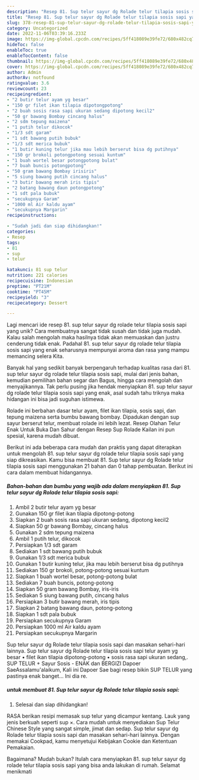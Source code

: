 ```yaml
---
description: "Resep 81. Sup telur sayur dg Rolade telur tilapia sosis sapi yang Bisa Manjain Lidah"
title: "Resep 81. Sup telur sayur dg Rolade telur tilapia sosis sapi yang Bisa Manjain Lidah"
slug: 378-resep-81-sup-telur-sayur-dg-rolade-telur-tilapia-sosis-sapi-yang-bisa-manjain-lidah
category: Uncategorized
date: 2022-11-06T03:39:16.233Z
image: https://img-global.cpcdn.com/recipes/5ff418089e39fe72/680x482cq70/81-sup-telur-sayur-dg-rolade-telur-tilapia-sosis-sapi-foto-resep-utama.jpg
hideToc: false
enableToc: true
enableTocContent: false
thumbnail: https://img-global.cpcdn.com/recipes/5ff418089e39fe72/680x482cq70/81-sup-telur-sayur-dg-rolade-telur-tilapia-sosis-sapi-foto-resep-utama.jpg
cover: https://img-global.cpcdn.com/recipes/5ff418089e39fe72/680x482cq70/81-sup-telur-sayur-dg-rolade-telur-tilapia-sosis-sapi-foto-resep-utama.jpg
author: Admin
authorAv: notfound
ratingvalue: 3.6
reviewcount: 23
recipeingredient:
- "2 butir telur ayam yg besar"
- "150 gr filet ikan tilapia dipotongpotong"
- "2 buah sosis rasa sapi ukuran sedang dipotong kecil2"
- "50 gr bawang Bombay cincang halus"
- "2 sdm tepung maizena"
- "1 putih telur dikocok"
- "1/3 sdt garam"
- "1 sdt bawang putih bubuk"
- "1/3 sdt merica bubuk"
- "1 butir kuning telur jika mau lebih berserut bisa dg putihnya"
- "150 gr brokoli potongpotong sesuai kuntum"
- "1 buah wortel besar potongpotong bulat"
- "7 buah buncis potongpotong"
- "50 gram bawang Bombay irisiris"
- "5 siung bawang putih cincang halus"
- "3 butir bawang merah iris tipis"
- "2 batang bawang daun potongpotong"
- "1 sdt pala bubuk"
- "secukupnya Garam"
- "1000 ml Air kaldu ayam"
- "secukupnya Margarin"
recipeinstructions:

- "Sudah jadi dan siap dihidangkan!"
categories:
- Resep
tags:
- 81
- sup
- telur

katakunci: 81 sup telur 
nutrition: 221 calories
recipecuisine: Indonesian
preptime: "PT21M"
cooktime: "PT45M"
recipeyield: "3"
recipecategory: Dessert

---
```





Lagi mencari ide resep 81. sup telur sayur dg rolade telur tilapia sosis sapi yang unik? Cara membuatnya sangat tidak susah dan tidak juga mudah. Kalau salah mengolah maka hasilnya tidak akan memuaskan dan justru cenderung tidak enak. Padahal 81. sup telur sayur dg rolade telur tilapia sosis sapi yang enak seharusnya mempunyai aroma dan rasa yang mampu memancing selera Kita.





Banyak hal yang sedikit banyak berpengaruh terhadap kualitas rasa dari 81. sup telur sayur dg rolade telur tilapia sosis sapi, mulai dari jenis bahan, kemudian pemilihan bahan segar dan Bagus, hingga cara mengolah dan menyajikannya. Tak perlu pusing jika hendak menyiapkan 81. sup telur sayur dg rolade telur tilapia sosis sapi yang enak,      asal sudah tahu triknya maka hidangan ini bisa jadi suguhan istimewa.














Rolade ini berbahan dasar telur ayam, filet ikan tilapia, sosis sapi, dan tepung maizena serta bumbu bawang bombay. Dipadukan dengan sup sayur berserut telur, membuat rolade ini lebih lezat. Resep Olahan Telur Enak Untuk Buka Dan Sahur dengan Resep Sup Rolade Kailan ini pun spesial, karena mudah dibuat.






Berikut ini ada beberapa cara mudah dan praktis yang dapat diterapkan untuk mengolah 81. sup telur sayur dg rolade telur tilapia sosis sapi yang siap dikreasikan. Kamu bisa membuat 81. Sup telur sayur dg Rolade telur tilapia sosis sapi menggunakan 21 bahan dan 0 tahap pembuatan. Berikut ini cara dalam membuat hidangannya.

<!--inarticleads1-->

##### Bahan-bahan dan bumbu yang wajib ada dalam menyiapkan 81. Sup telur sayur dg Rolade telur tilapia sosis sapi:

1. Ambil 2 butir telur ayam yg besar
1. Gunakan 150 gr filet ikan tilapia dipotong-potong
1. Siapkan 2 buah sosis rasa sapi ukuran sedang, dipotong kecil2
1. Siapkan 50 gr bawang Bombay, cincang halus
1. Gunakan 2 sdm tepung maizena
1. Ambil 1 putih telur, dikocok
1. Persiapkan 1/3 sdt garam
1. Sediakan 1 sdt bawang putih bubuk
1. Gunakan 1/3 sdt merica bubuk
1. Gunakan 1 butir kuning telur, jika mau lebih berserut bisa dg putihnya
1. Sediakan 150 gr brokoli, potong-potong sesuai kuntum
1. Siapkan 1 buah wortel besar, potong-potong bulat
1. Sediakan 7 buah buncis, potong-potong
1. Siapkan 50 gram bawang Bombay, iris-iris
1. Sediakan 5 siung bawang putih, cincang halus
1. Persiapkan 3 butir bawang merah, iris tipis
1. Siapkan 2 batang bawang daun, potong-potong
1. Siapkan 1 sdt pala bubuk
1. Persiapkan secukupnya Garam
1. Persiapkan 1000 ml Air kaldu ayam
1. Persiapkan secukupnya Margarin


Sup telur sayur dg Rolade telur tilapia sosis sapi dan masakan sehari-hari lainnya. Sup telur sayur dg Rolade telur tilapia sosis sapi telur ayam yg besar • filet ikan tilapia dipotong-potong • sosis rasa sapi ukuran sedang,. SUP TELUR + Sayur Sosis - ENAK dan BERGIZI Dapoer SaeAssalamu&#39;alaikum, Kali ini Dapoer Sae bagi resep bikin SUP TELUR yang pastinya enak banget… Ini dia re. 

<!--inarticleads2-->

#####  untuk membuat 81. Sup telur sayur dg Rolade telur tilapia sosis sapi:


1. Selesai dan siap dihidangkan!

RASA berikan resipi memasak sup telur yang dicampur kentang. Lauk yang jenis berkuah seperti sup ×. Cara mudah untuk menyediakan Sup Telur Chinese Style yang sangat simple, jimat dan sedap. Sup telur sayur dg Rolade telur tilapia sosis sapi dan masakan sehari-hari lainnya. Dengan memakai Cookpad, kamu menyetujui Kebijakan Cookie dan Ketentuan Pemakaian. 

Bagaimana? Mudah bukan? Itulah cara menyiapkan 81. sup telur sayur dg rolade telur tilapia sosis sapi yang bisa anda lakukan di rumah. Selamat menikmati
